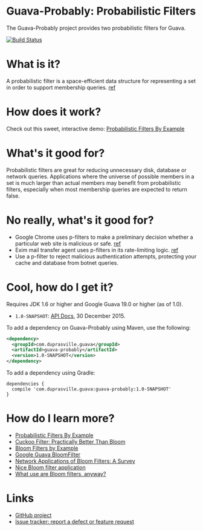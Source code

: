 Guava-Probably: Probabilistic Filters 
=====================================
The Guava-Probably project provides two probabilistic filters for Guava.

[![Build Status](https://travis-ci.org/bdupras/guava-probably.svg?branch=master)](https://travis-ci.org/bdupras/guava-probably)

# What is it?
A probabilistic filter is a space-efficient data structure for representing a set in order to support membership queries. [ref][BroderMitzenmacher]

# How does it work?
Check out this sweet, interactive demo: [Probabilistic Filters By Example](https://bdupras.github.io/filter-tutorial/)

# What's it good for?
Probabilistic filters are great for reducing unnecessary disk, database or network queries. Applications where the universe of possible members in a set is much larger than actual members may benefit from probabilistic filters, especially when most membership queries are expected to return false.

# No really, what's it good for?
- Google Chrome uses p-filters to make a preliminary decision whether a particular web site is malicious or safe. [ref][Yakunin]
- Exim mail transfer agent uses p-filters in its rate-limiting logic. [ref][Finch]
- Use a p-filter to reject malicious authentication attempts, protecting your cache and database from botnet queries.

# Cool, how do I get it?
Requires JDK 1.6 or higher and Google Guava 19.0 or higher (as of 1.0).
- `1.0-SNAPSHOT`: [API Docs][guava-probably-snapshot-api-docs], 30 December 2015.

To add a dependency on Guava-Probably using Maven, use the following:
```xml
<dependency>
  <groupId>com.duprasville.guava</groupId>
  <artifactId>guava-probably</artifactId>
  <version>1.0-SNAPSHOT</version>
</dependency>
```

To add a dependency using Gradle:
```
dependencies {
  compile 'com.duprasville.guava:guava-probably:1.0-SNAPSHOT'
}
```

# How do I learn more?
- [Probabilistic Filters By Example](https://bdupras.github.io/filter-tutorial/)
- [Cuckoo Filter: Practically Better Than Bloom](https://www.cs.cmu.edu/~dga/papers/cuckoo-conext2014.pdf)
- [Bloom Filters by Example](http://billmill.org/bloomfilter-tutorial/)
- [Google Guava BloomFilter](https://github.com/google/guava/wiki/HashingExplained#bloomfilter)
- [Network Applications of Bloom Filters: A Survey](http://projecteuclid.org/DPubS?service=UI&version=1.0&verb=Display&handle=euclid.im/1109191032)
- [Nice Bloom filter application](http://blog.alexyakunin.com/2010/03/nice-bloom-filter-application.html)
- [What use are Bloom filters, anyway?](http://fanf.livejournal.com/82764.html)

# Links
- [GitHub project](https://github.com/bdupras/guava-probably)
- [Issue tracker: report a defect or feature request](https://github.com/bdupras/guava-probably/issues/new)

[BroderMitzenmacher]: http://projecteuclid.org/DPubS?service=UI&version=1.0&verb=Display&handle=euclid.im/1109191032  "Network Applications of Bloom Filters: A Survey; Andrei Broder and Michael Mitzenmacher"
[Yakunin]: http://blog.alexyakunin.com/2010/03/nice-bloom-filter-application.html "Nice Bloom filter application"
[Finch]: http://fanf.livejournal.com/82764.html "What use are Bloom filters, anyway?" 
[guava-probably-release-api-docs]: http://bdupras.github.io/guava-probably/releases/1.0/api/docs/
[guava-probably-snapshot-api-docs]: http://bdupras.github.io/guava-probably/releases/snapshot/api/docs/
